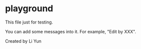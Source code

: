 # playground
This file just for testing.

You can add some messages into it. For example, "Edit by XXX".

Created by Li Yun
